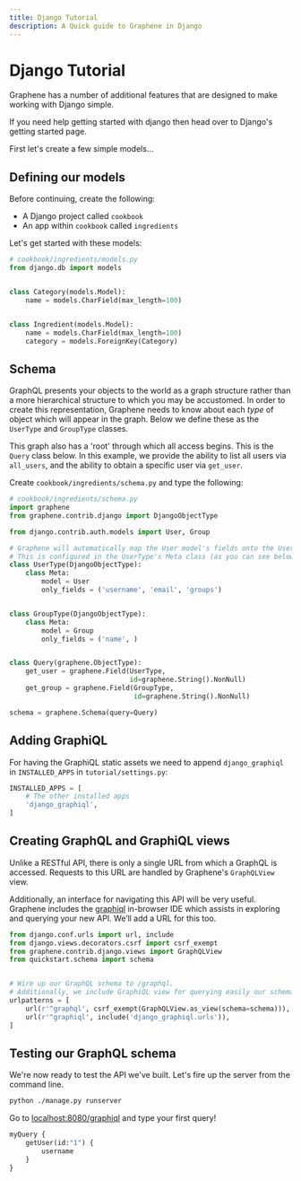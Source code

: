 ```yaml
---
title: Django Tutorial
description: A Quick guide to Graphene in Django
---
```


# Django Tutorial

Graphene has a number of additional features that are designed to make
working with Django simple.

If you need help getting started with django then head over to
Django's getting started page.

First let's create a few simple models...

## Defining our models

Before continuing, create the following:

* A Django project called `cookbook`
* An app within `cookbook` called `ingredients`

Let's get started with these models:

```python
# cookbook/ingredients/models.py
from django.db import models


class Category(models.Model):
    name = models.CharField(max_length=100)


class Ingredient(models.Model):
    name = models.CharField(max_length=100)
    category = models.ForeignKey(Category)
```

## Schema

GraphQL presents your objects to the world as a graph structure rather than a more
hierarchical structure to which you may be accustomed. In order to create this
representation, Graphene needs to know about each *type* of object which will appear in
the graph. Below we define these as the `UserType` and `GroupType` classes.

This graph also has a 'root' through which all access begins. This is the `Query` class below.
In this example, we provide the ability to list all users via `all_users`, and the
ability to obtain a specific user via `get_user`.

Create `cookbook/ingredients/schema.py` and type the following:

```python
# cookbook/ingredients/schema.py
import graphene
from graphene.contrib.django import DjangoObjectType

from django.contrib.auth.models import User, Group

# Graphene will automatically map the User model's fields onto the UserType.
# This is configured in the UserType's Meta class (as you can see below)
class UserType(DjangoObjectType):
    class Meta:
        model = User
        only_fields = ('username', 'email', 'groups')


class GroupType(DjangoObjectType):
    class Meta:
        model = Group
        only_fields = ('name', )


class Query(graphene.ObjectType):
    get_user = graphene.Field(UserType,
                              id=graphene.String().NonNull)
    get_group = graphene.Field(GroupType,
                               id=graphene.String().NonNull)

schema = graphene.Schema(query=Query)
```


## Adding GraphiQL

For having the GraphiQL static assets we need to append `django_graphiql` in `INSTALLED_APPS` in `tutorial/settings.py`:

```python
INSTALLED_APPS = [
    # The other installed apps
    'django_graphiql',
]
```

## Creating GraphQL and GraphiQL views

Unlike a RESTful API, there is only a single URL from which a GraphQL is accessed.
Requests to this URL are handled by Graphene's `GraphQLView` view.

Additionally, an interface for navigating this API will be very useful. Graphene
includes the [graphiql](https://github.com/graphql/graphiql) in-browser IDE
which assists in exploring and querying your new API. We’ll add a URL for this too.

```python
from django.conf.urls import url, include
from django.views.decorators.csrf import csrf_exempt
from graphene.contrib.django.views import GraphQLView
from quickstart.schema import schema


# Wire up our GraphQL schema to /graphql.
# Additionally, we include GraphiQL view for querying easily our schema.
urlpatterns = [
    url(r'^graphql', csrf_exempt(GraphQLView.as_view(schema=schema))),
    url(r'^graphiql', include('django_graphiql.urls')),
]
```

## Testing our GraphQL schema

We're now ready to test the API we've built. Let's fire up the server from the command line.

```bash
python ./manage.py runserver
```

Go to [localhost:8080/graphiql](http://localhost:8080/graphiql) and type your first query!

```graphql
myQuery {
    getUser(id:"1") {
        username
    }
}
```
